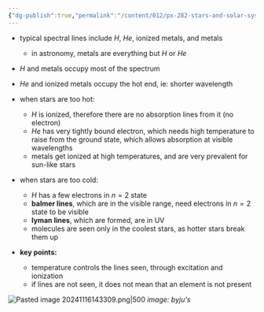 ```yaml
---
{"dg-publish":true,"permalink":"/content/012/px-282-stars-and-solar-system/term-1-stars/b-spectral-classification/px-282-b2-typical-spectral-lines/","noteIcon":"1","created":"2025-08-27T13:14:15.615+01:00","updated":"2024-12-06T16:31:49.000+00:00"}
---
```


- typical spectral lines include $H$, $He$, ionized metals, and metals
	- in astronomy, metals are everything but $H$ or $He$
- $H$ and metals occupy most of the spectrum
- $He$ and ionized metals occupy the hot end, ie: shorter wavelength

- when stars are too hot:
	- $H$ is ionized, therefore there are no absorption lines from it (no electron)
	- $He$ has very tightly bound electron, which needs high temperature to raise from the ground state, which allows absorption at visible wavelengths
	- metals get ionized at high temperatures, and are very prevalent for sun-like stars

- when stars are too cold:
	- $H$ has a few electrons in $n=2$ state
	- **balmer lines**, which are in the visible range, need electrons in $n=2$ state to be visible
	- **lyman lines**, which are formed, are in UV
	- molecules are seen only in the coolest stars, as hotter stars break them up

- **key points:**
	- temperature controls the lines seen, through excitation and ionization
	- if lines are not seen, it does not mean that an element is not present

![Pasted image 20241116143309.png|500](/img/user/pics/Pasted%20image%2020241116143309.png)
*image: byju's*

